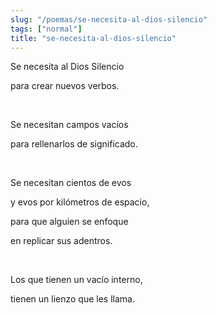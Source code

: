 ```yaml
---
slug: "/poemas/se-necesita-al-dios-silencio"
tags: ["normal"]
title: "se-necesita-al-dios-silencio"
---
```

Se necesita al Dios Silencio

para crear nuevos verbos.

&nbsp;

Se necesitan campos vacíos

para rellenarlos de significado.

&nbsp;

Se necesitan cientos de evos

y evos por kilómetros de espacio,

para que alguien se enfoque

en replicar sus adentros.

&nbsp;

Los que tienen un vacío interno,

tienen un lienzo que les llama.